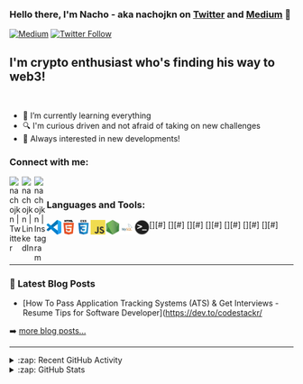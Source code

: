 ### Hello there, I'm Nacho - aka nachojkn on [Twitter][twitter] and [Medium][medium] 👋

[![Medium](https://img.shields.io/badge/-Follow%20%40nachojkn%20on%20Medium-%230F3B54?logo=medium&style=for-the-badge&link=https://nachojkn.medium.com/)](https://nachojkn.medium.com/)
[![Twitter Follow](https://img.shields.io/twitter/follow/nachojkn?color=%230fd9e0&logo=nachojkn%20Twitter&style=for-the-badge)](https://twitter.com/nachojkn?ref_src=twsrc%5Etfw)

## I'm crypto enthusiast who's finding his way to web3!

<br />

- 🌱 I’m currently learning everything
- 🔍 I'm curious driven and not afraid of taking on new challenges
- 📄 Always interested in new developments!

### Connect with me:

[<img align="left" alt="nachojkn | Twitter" width="22px" src="https://cdn.jsdelivr.net/npm/simple-icons@v3/icons/twitter.svg" />][twitter]
[<img align="left" alt="nachojkn | LinkedIn" width="22px" src="https://cdn.jsdelivr.net/npm/simple-icons@v3/icons/linkedin.svg" />][linkedin]
[<img align="left" alt="nachojkn | Instagram" width="22px" src="https://cdn.jsdelivr.net/npm/simple-icons@v3/icons/medium.svg" />][medium]

<br />

### Languages and Tools:

[<img align="left" alt="Visual Studio Code" width="26px" src="https://raw.githubusercontent.com/github/explore/80688e429a7d4ef2fca1e82350fe8e3517d3494d/topics/visual-studio-code/visual-studio-code.png" />][#]
[<img align="left" alt="HTML5" width="26px" src="https://raw.githubusercontent.com/github/explore/80688e429a7d4ef2fca1e82350fe8e3517d3494d/topics/html/html.png" />][#]
[<img align="left" alt="CSS3" width="26px" src="https://raw.githubusercontent.com/github/explore/80688e429a7d4ef2fca1e82350fe8e3517d3494d/topics/css/css.png" />][#]
[<img align="left" alt="JavaScript" width="26px" src="https://raw.githubusercontent.com/github/explore/80688e429a7d4ef2fca1e82350fe8e3517d3494d/topics/javascript/javascript.png" />][#]
[<img align="left" alt="Node.js" width="26px" src="https://raw.githubusercontent.com/github/explore/80688e429a7d4ef2fca1e82350fe8e3517d3494d/topics/nodejs/nodejs.png" />][#]
[<img align="left" alt="MySQL" width="26px" src="https://raw.githubusercontent.com/github/explore/80688e429a7d4ef2fca1e82350fe8e3517d3494d/topics/mysql/mysql.png" />][#]
[<img align="left" alt="Terminal" width="26px" src="https://raw.githubusercontent.com/github/explore/80688e429a7d4ef2fca1e82350fe8e3517d3494d/topics/terminal/terminal.png" />][#]

<br />
<br />

---

### 📕 Latest Blog Posts

<!-- BLOG-POST-LIST:START -->

- [How To Pass Application Tracking Systems &lpar;ATS&rpar; &amp; Get Interviews - Resume Tips for Software Developer](https://dev.to/codestackr/
<!-- BLOG-POST-LIST:END -->

➡️ [more blog posts...](https://nachojkn.medium.com)

---

<details>
  <summary>:zap: Recent GitHub Activity</summary>
  
<!--START_SECTION:activity-->
1. ❗️ Closed issue [#15](https://github.com/codeSTACKr/video-source-code-create-nft-collection/issues/15) in [codeSTACKr/video-source-code-create-nft-collection](https://github.com/codeSTACKr/
<!--END_SECTION:activity-->

</details>

<details>
  <summary>:zap: GitHub Stats</summary>

  <img align="left" alt="codeSTACKr's GitHub Stats" src="https://github-readme-stats.codestackr.vercel.app/api?username=codeSTACKr&show_icons=true&hide_border=true" />

</details>

[twitter]: https://twitter.com/nachojkn
[medium]: https://nachojkn.medium.com/
[linkedin]: https://www.linkedin.com/in/ignacio-jakin/?locale=en_US
